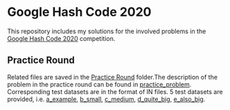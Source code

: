# Google Hash Code 2020
This repository includes my solutions for the involved problems in the [Google Hash Code 2020](https://codingcompetitions.withgoogle.com/hashcode) competition.

## Practice Round 
Related files are saved in the [Practice Round](https://github.com/bofeng2018/Google-Hash-Code-2020/tree/master/Practice%20Round) folder.The description of the problem in the practice round can be found in [practice_problem](https://github.com/bofeng2018/Google-Hash-Code-2020/tree/master/Practice%20Round/practice_problem.pdf). Corresponding test datasets are in the format of IN files. 5 test datasets are provided, i.e. [a_example](https://github.com/bofeng2018/Google-Hash-Code-2020/tree/master/Practice%20Round/a_example.in), [b_small](https://github.com/bofeng2018/Google-Hash-Code-2020/tree/master/Practice%20Round/b_small.in), [c_medium](https://github.com/bofeng2018/Google-Hash-Code-2020/tree/master/Practice%20Round/c_medium.in), [d_quite_big](https://github.com/bofeng2018/Google-Hash-Code-2020/tree/master/Practice%20Round/d_quite_big.in), [e_also_big](https://github.com/bofeng2018/Google-Hash-Code-2020/tree/master/Practice%20Round/e_also_big.in).
